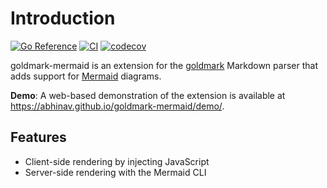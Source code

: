 # Introduction

[![Go Reference](https://pkg.go.dev/badge/go.abhg.dev/goldmark/mermaid.svg)](https://pkg.go.dev/go.abhg.dev/goldmark/mermaid)
[![CI](https://github.com/abhinav/goldmark-mermaid/actions/workflows/ci.yml/badge.svg)](https://github.com/abhinav/goldmark-mermaid/actions/workflows/ci.yml)
[![codecov](https://codecov.io/gh/abhinav/goldmark-mermaid/branch/main/graph/badge.svg?token=W98KYF8SPE)](https://codecov.io/gh/abhinav/goldmark-mermaid)

goldmark-mermaid is an extension for the [goldmark] Markdown parser that adds
support for [Mermaid] diagrams.

  [goldmark]: http://github.com/yuin/goldmark
  [Mermaid]: https://mermaid-js.github.io/mermaid/

**Demo**:
A web-based demonstration of the extension is available at
<https://abhinav.github.io/goldmark-mermaid/demo/>.

## Features

- Client-side rendering by injecting JavaScript
- Server-side rendering with the Mermaid CLI

